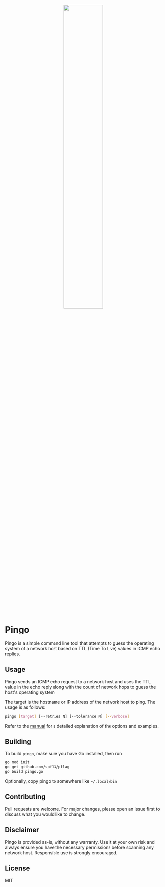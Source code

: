 <div align="center"><img src="https://github.com/hollerith/pingo/assets/659626/772ebd26-6a22-4cc9-add0-d8a97b322e12" width="50%"></div>

# Pingo

Pingo is a simple command line tool that attempts to guess the operating system of a network host based on TTL (Time To Live) values in ICMP echo replies.

## Usage

Pingo sends an ICMP echo request to a network host and uses the TTL value in the echo reply along with the count of network hops to guess the host's operating system.

The target is the hostname or IP address of the network host to ping. The usage is as follows:

```bash
pingo [target] [--retries N] [--tolerance N] [--verbose]
```

Refer to the [manual](MANPAGE.md) for a detailed explanation of the options and examples.

## Building

To build `pingo`, make sure you have Go installed, then run

```bash
go mod init
go get github.com/spf13/pflag
go build pingo.go
```

Optionally, copy pingo to somewhere like `~/.local/bin`

## Contributing

Pull requests are welcome. For major changes, please open an issue first to discuss what you would like to change.

## Disclaimer

Pingo is provided as-is, without any warranty. Use it at your own risk and always ensure you have the necessary permissions before scanning any network host. Responsible use is strongly encouraged.

## License

MIT
